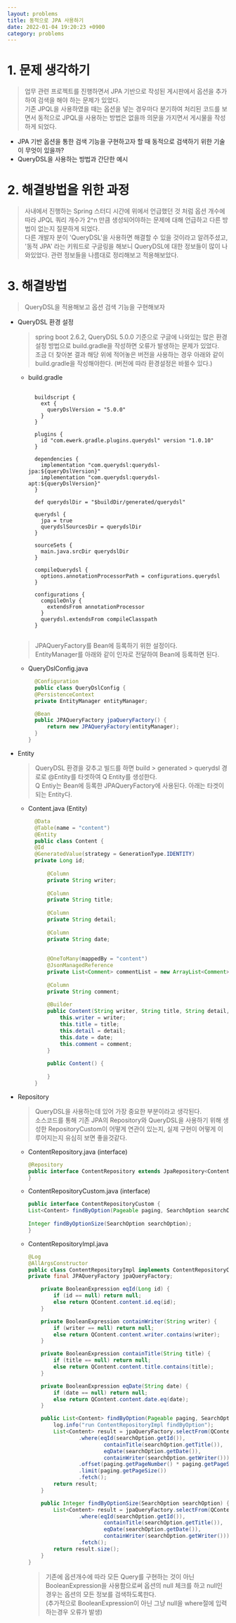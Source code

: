 ```yaml
---
layout: problems 
title: 동적으로 JPA 사용하기 
date: 2022-01-04 19:20:23 +0900 
category: problems
---
```

# 1. 문제 생각하기
> 업무 관련 프로젝트를 진행하면서 JPA 기반으로 작성된 게시판에서 옵션을 추가하여 검색을 해야 하는 문제가 있었다.  
> 기존 JPQL을 사용하였을 때는 옵션을 넣는 경우마다 분기하여 처리된 코드를 보면서 
> 동적으로 JPQL을 사용하는 방법은 없을까 의문을 가지면서 게시물을 작성하게 되었다.

+ JPA 기반 옵션을 통한 검색 기능을 구현하고자 할 때 동적으로 검색하기 위한 기술이 무엇이 있을까?
+ QueryDSL을 사용하는 방법과 간단한 예시

# 2. 해결방법을 위한 과정

> 사내에서 진행하는 Spring 스터디 시간에 위에서 언급했던 것 처럼 옵션 개수에 따라 JPQL 쿼리 개수가 2^n 만큼 생성되어야하는 문제에 대해 언급하고 다른 방법이 없는지 질문하게 되었다.  
> 다른 개발자 분이 'QueryDSL'을 사용하면 해결할 수 있을 것이라고 알려주셨고,
> '동적 JPA' 라는 키워드로 구글링을 해보니 QueryDSL에 대한 정보들이 많이 나와있었다.
> 관련 정보들을 나름대로 정리해보고 적용해보았다.

# 3. 해결방법

> QueryDSL을 적용해보고 옵션 검색 기능을 구현해보자

+ QueryDSL 환경 설정
  > spring boot 2.6.2, QueryDSL 5.0.0 기준으로 구글에 나와있는 많은 환경 설정 방법으로 build.gradle을 작성하면 오류가 발생하는 문제가 있었다.  
  > 조금 더 찾아본 결과 해당 위에 적어놓은 버전을 사용하는 경우 아래와 같이 build.gradle을 작성해야한다. (버전에 따라 환경설정은 바뀔수 있다.)

  + build.gradle
    <pre>
      <code>
      buildscript {
        ext {
          queryDslVersion = "5.0.0"
        }
      }
  
      plugins {
        id "com.ewerk.gradle.plugins.querydsl" version "1.0.10"
      }
  
      dependencies {
        implementation "com.querydsl:querydsl-jpa:${queryDslVersion}"
        implementation "com.querydsl:querydsl-apt:${queryDslVersion}"
      }
  
      def querydslDir = "$buildDir/generated/querydsl"
  
      querydsl {
        jpa = true
        querydslSourcesDir = querydslDir
      }
  
      sourceSets {
        main.java.srcDir querydslDir
      }
  
      compileQuerydsl {
        options.annotationProcessorPath = configurations.querydsl
      }
  
      configurations {
        compileOnly {
          extendsFrom annotationProcessor
        }
        querydsl.extendsFrom compileClasspath
      }
      </code>
    </pre>

  > JPAQueryFactory를 Bean에 등록하기 위한 설정이다.  
  > EntityManager를 아래와 같이 인자로 전달하여 Bean에 등록하면 된다.
  
  + QueryDslConfig.java
    
    ```java
      @Configuration
      public class QueryDslConfig {
      @PersistenceContext
      private EntityManager entityManager;
  
      @Bean
      public JPAQueryFactory jpaQueryFactory() {
          return new JPAQueryFactory(entityManager);
      }
    }
    ```
  
+ Entity
  > QueryDSL 환경을 갖추고 빌드를 하면 build > generated > querydsl 경로로 @Entity를 타겟하여 Q Entity를 생성한다.  
  > Q Entiy는 Bean에 등록한 JPAQueryFactory에 사용된다. 아래는 타겟이되는 Entity다.
  
  + Content.java (Entity)
    ```java
      @Data
      @Table(name = "content")
      @Entity
      public class Content {
      @Id
      @GeneratedValue(strategy = GenerationType.IDENTITY)
      private Long id;
      
          @Column
          private String writer;
      
          @Column
          private String title;
      
          @Column
          private String detail;
      
          @Column
          private String date;
      
      
          @OneToMany(mappedBy = "content")
          @JsonManagedReference
          private List<Comment> commentList = new ArrayList<Comment>();
      
          @Column
          private String comment;
      
          @Builder
          public Content(String writer, String title, String detail, String date, String comment) {
              this.writer = writer;
              this.title = title;
              this.detail = detail;
              this.date = date;
              this.comment = comment;
          }
      
          public Content() {
      
          }
      }
      ```
+ Repository
  > QueryDSL을 사용하는데 있어 가장 중요한 부분이라고 생각된다.  
  > 소스코드를 통해 기존 JPA의 Repository와 QueryDSL을 사용하기 위해 생성한 RepositoryCustom이 어떻게 연관이 있는지,
  > 실제 구현이 어떻게 이루어지는지 유심히 보면 좋을것같다.
  + ContentRepository.java (interface)
    ```java
    @Repository
    public interface ContentRepository extends JpaRepository<Content, Long>, ContentRepositoryCustom {
    }
    ```
  + ContentRepositoryCustom.java (interface)
    ```java
    public interface ContentRepositoryCustom {
    List<Content> findByOption(Pageable paging, SearchOption searchOption);
      
    Integer findByOptionSize(SearchOption searchOption);
    }
    ```
  + ContentRepositoryImpl.java
    ```java
    @Log
    @AllArgsConstructor
    public class ContentRepositoryImpl implements ContentRepositoryCustom {
    private final JPAQueryFactory jpaQueryFactory;
    
        private BooleanExpression eqId(Long id) {
            if (id == null) return null;
            else return QContent.content.id.eq(id);
        }
    
        private BooleanExpression containWriter(String writer) {
            if (writer == null) return null;
            else return QContent.content.writer.contains(writer);
        }
    
        private BooleanExpression containTitle(String title) {
            if (title == null) return null;
            else return QContent.content.title.contains(title);
        }
    
        private BooleanExpression eqDate(String date) {
            if (date == null) return null;
            else return QContent.content.date.eq(date);
        }
    
        public List<Content> findByOption(Pageable paging, SearchOption searchOption) {
            log.info("run ContentRepositoryImpl findByOption");
            List<Content> result = jpaQueryFactory.selectFrom(QContent.content)
                    .where(eqId(searchOption.getId()),
                            containTitle(searchOption.getTitle()),
                            eqDate(searchOption.getDate()),
                            containWriter(searchOption.getWriter()))
                    .offset(paging.getPageNumber() * paging.getPageSize())
                    .limit(paging.getPageSize())
                    .fetch();
            return result;
        }
    
        public Integer findByOptionSize(SearchOption searchOption) {
            List<Content> result = jpaQueryFactory.selectFrom(QContent.content)
                    .where(eqId(searchOption.getId()),
                            containTitle(searchOption.getTitle()),
                            eqDate(searchOption.getDate()),
                            containWriter(searchOption.getWriter()))
                    .fetch();
            return result.size();
        }
    }
    ```
    > 기존에 옵션개수에 따라 모든 Query를 구현하는 것이 아닌 BooleanExpression을 사용함으로써
    > 옵션의 null 체크를 하고 null인 경우는 옵션의 모든 정보를 검색하도록한다.  
    > (추가적으로 BooleanExpression이 아닌 그냥 null을 where절에 입력하는경우 오류가 발생)